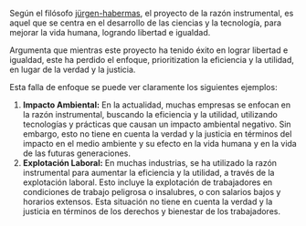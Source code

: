 Según el filósofo [jürgen-habermas](jürgen-habermas), el proyecto de la razón instrumental, es aquel que se centra en el desarrollo de las ciencias y la tecnología, para mejorar la vida humana, logrando libertad e igualdad.

Argumenta que mientras este proyecto ha tenido éxito en lograr libertad e igualdad, este ha perdido el enfoque, prioritization la eficiencia y la utilidad, en lugar de la verdad y la justicia.

Esta falla de enfoque se puede ver claramente los siguientes ejemplos:

1. **Impacto Ambiental:** En la actualidad, muchas empresas se enfocan en la razón instrumental, buscando la eficiencia y la utilidad, utilizando tecnologías y prácticas que causan un impacto ambiental negativo. Sin embargo, esto no tiene en cuenta la verdad y la justicia en términos del impacto en el medio ambiente y su efecto en la vida humana y en la vida de las futuras generaciones.
2. **Explotación Laboral:** En muchas industrias, se ha utilizado la razón instrumental para aumentar la eficiencia y la utilidad, a través de la explotación laboral. Esto incluye la explotación de trabajadores en condiciones de trabajo peligrosa o insalubres, o con salarios bajos y horarios extensos. Esta situación no tiene en cuenta la verdad y la justicia en términos de los derechos y bienestar de los trabajadores.
